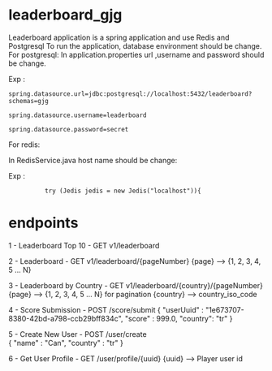 # leaderboard_gjg

Leaderboard application is a spring application and use Redis and Postgresql
To run the application, database environment should be change.
For postgresql:
  In application.properties url ,username and password should be change.
  
  Exp : 
  
    spring.datasource.url=jdbc:postgresql://localhost:5432/leaderboard?schemas=gjg

    spring.datasource.username=leaderboard

    spring.datasource.password=secret
    
For redis:

  In RedisService.java host name should be change:
  
  Exp : 
    
              try (Jedis jedis = new Jedis("localhost")){


# endpoints

1  -  Leaderboard Top 10     - GET v1/leaderboard

2 -   Leaderboard            - GET v1/leaderboard/{pageNumber}
        {page} --> {1, 2, 3, 4, 5 ... N} 
        
3 -   Leaderboard by Country - GET v1/leaderboard/{country}/{pageNumber}
        {page} --> {1, 2, 3, 4, 5 ... N} for pagination
        {country} --> country_iso_code
        
4 - Score Submission     - POST /score/submit 
      { "userUuid" : "1e673707-8380-42bd-a798-ccb29bff834c", "score" : 999.0, "country": "tr" }
      
5 - Create New User      - POST /user/create    
      { "name" : "Can", "country" : "tr" }

6 - Get User Profile - GET /user/profile/{uuid}
      {uuid} --> Player user id
      
